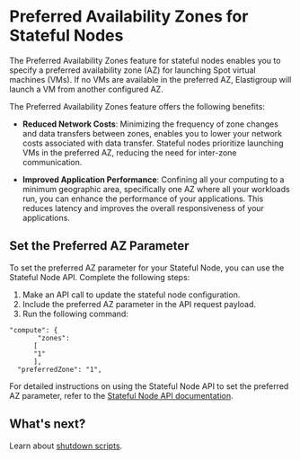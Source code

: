 # Preferred Availability Zones for Stateful Nodes

The Preferred Availability Zones feature for stateful nodes enables you to specify a preferred availability zone (AZ) for launching Spot virtual machines (VMs). If no VMs are available in the preferred AZ, Elastigroup will launch a VM from another configured AZ. 
 
The Preferred Availability Zones feature offers the following benefits: 

* **Reduced Network Costs**: Minimizing the frequency of zone changes and data transfers between zones, enables you to lower your network costs associated with data transfer. Stateful nodes prioritize launching VMs in the preferred AZ, reducing the need for inter-zone communication. 

* **Improved Application Performance**: Confining all your computing to a minimum geographic area, specifically one AZ where all your workloads run, you can enhance the performance of your applications. This reduces latency and improves the overall responsiveness of your applications. 

## Set the Preferred AZ Parameter 

To set the preferred AZ parameter for your Stateful Node, you can use the Stateful Node API. Complete the following steps: 

1. Make an API call to update the stateful node configuration. 
2. Include the preferred AZ parameter in the API request payload. 
3. Run the following command:  

```
"compute": { 
       "zones":  
      [ 
      "1" 
      ], 
  "preferredZone": "1", 
```

For detailed instructions on using the Stateful Node API to set the preferred AZ parameter, refer to the [Stateful Node API documentation](https://docs.spot.io/api/#tag/Elastigroup-Azure-Spot-VMs). 

## What's next? 

Learn about [shutdown scripts](elastigroup/features-azure/shutdown-script-in-elastigroup-for-azure).  
